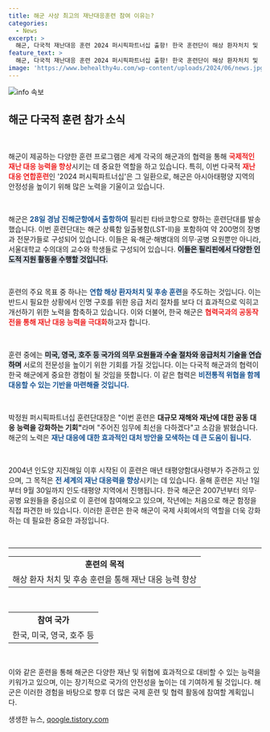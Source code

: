 ```yaml
---
title: 해군 사상 최고의 재난대응훈련 참여 이유는?
categories:
  - News
excerpt: >
  해군, 다국적 재난대응 훈련 2024 퍼시픽파트너십 출항! 한국 훈련단이 해상 환자처치 및 인도적 지원을 통해 공동 대응 능력을 높인다. 참가국과 함께 초국가적 위협에 맞선다! 클릭해서 자세히 알아보세요!
feature_text: >
  해군, 다국적 재난대응 훈련 2024 퍼시픽파트너십 출항! 한국 훈련단이 해상 환자처치 및 인도적 지원을 통해 공동 대응 능력을 높인다. 참가국과 함께 초국가적 위협에 맞선다! 클릭해서 자세히 알아보세요!
image: 'https://www.behealthy4u.com/wp-content/uploads/2024/06/news.jpg'
---
```


<p><img src="https://www.behealthy4u.com/wp-content/uploads/2024/06/news.jpg" alt="info 속보" /></p>

<h2 data-ke-size="size26">해군 다국적 훈련 참가 소식</h2>

<p data-ke-size="size16">&nbsp;</p>

<p>해군이 제공하는 다양한 훈련 프로그램은 세계 각국의 해군과의 협력을 통해 <b><span style="color: #ee2323;">국제적인 재난 대응 능력을 향상</span></b>시키는 데 중요한 역할을 하고 있습니다. 특히, 이번 다국적 <b><span style="color: #ee2323;">재난대응 연합훈련</span></b>인 '2024 퍼시픽파트너십'은 그 일환으로, 해군은 아시아태평양 지역의 안정성을 높이기 위해 많은 노력을 기울이고 있습니다.</p>

<p data-ke-size="size16">&nbsp;</p>

<p>해군은 <b><span style="color: #1a5490;">28일 경남 진해군항에서 출항하여</span></b> 필리핀 타바코항으로 향하는 훈련단대를 발송했습니다. 이번 훈련단대는 해군 상륙함 일출봉함(LST-Ⅱ)을 포함하여 약 200명의 장병과 전문가들로 구성되어 있습니다. 이들은 육·해군·해병대의 의무·공병 요원뿐만 아니라, 서울대학교 수의대의 교수와 학생들로 구성되어 있습니다. <b><span style="background-color: #21538527;">이들은 필리핀에서 다양한 인도적 지원 활동을 수행할 것입니다.</span></b></p>

<p data-ke-size="size16">&nbsp;</p>

<p>훈련의 주요 목표 중 하나는 <b><span style="color: #1a5490;">연합 해상 환자처치 및 후송 훈련</span></b>을 주도하는 것입니다. 이는 반드시 필요한 상황에서 인명 구호를 위한 응급 처리 절차를 보다 더 효과적으로 익히고 개선하기 위한 노력을 함축하고 있습니다. 이와 더불어, 한국 해군은 <b><span style="color: #ee2323;">협력국과의 공동작전을 통해 재난 대응 능력을 극대화</span></b>하고자 합니다.</p>

<p data-ke-size="size16">&nbsp;</p>

<p>훈련 중에는 <b><span style="background-color: #21538527;">미국, 영국, 호주 등 국가의 의무 요원들과 수술 절차와 응급처치 기술을 연습하며</span></b> 서로의 전문성을 높이기 위한 기회를 가질 것입니다. 이는 다국적 해군과의 협력이 한국 해군에게 중요한 경험이 될 것임을 뜻합니다. 이 같은 협력은 <b><span style="color: #1a5490;">비전통적 위협을 함께 대응할 수 있는 기반을 마련해줄 것입니다.</span></b></p>

<p data-ke-size="size16">&nbsp;</p>

<p>박정원 퍼시픽파트너십 훈련단대장은 "이번 훈련은 <b><span style="ee2323">대규모 재해와 재난에 대한 공동 대응 능력을 강화하는 기회"</span></b>라며 "주어진 임무에 최선을 다하겠다"고 소감을 밝혔습니다. 해군의 노력은 <b><span style="color: #1a5490;">재난 대응에 대한 효과적인 대처 방안을 모색하는 데 큰 도움이 됩니다.</span></b></p>

<p data-ke-size="size16">&nbsp;</p>

<p>2004년 인도양 지진해일 이후 시작된 이 훈련은 매년 태평양함대사령부가 주관하고 있으며, 그 목적은 <b><span style="color: #1a5490;">전 세계의 재난 대응력을 향상</span></b>시키는 데 있습니다. 올해 훈련은 지난 1일부터 9월 30일까지 인도·태평양 지역에서 진행됩니다. 한국 해군은 2007년부터 의무·공병 요원들을 중심으로 이 훈련에 참여해오고 있으며, 작년에는 처음으로 해군 함정을 직접 파견한 바 있습니다. 이러한 훈련은 한국 해군이 국제 사회에서의 역할을 더욱 강화하는 데 필요한 중요한 과정입니다. </p>

<p data-ke-size="size16">&nbsp;</p>

<hr/>

<table>
  <tr>
    <td style="text-align: center; height: 17px;"><b>훈련의 목적</b></td>
  </tr>
  <tr>
    <td style="text-align: center; height: 17px;">해상 환자 처치 및 후송 훈련을 통해 재난 대응 능력 향상</td>
  </tr>
</table>

<p data-ke-size="size16">&nbsp;</p>

<table>
  <tr>
    <td style="text-align: center; height: 17px;"><b>참여 국가</b></td>
  </tr>
  <tr>
    <td style="text-align: center; height: 17px;">한국, 미국, 영국, 호주 등</td>
  </tr>
</table>

<p data-ke-size="size16">&nbsp;</p>

<p>이와 같은 훈련을 통해 해군은 다양한 재난 및 위협에 효과적으로 대비할 수 있는 능력을 키워가고 있으며, 이는 장기적으로 국가의 안전성을 높이는 데 기여하게 될 것입니다. 해군은 이러한 경험을 바탕으로 향후 더 많은 국제 훈련 및 협력 활동에 참여할 계획입니다.</p>
생생한 뉴스, <a href="https://qoogle.tistory.com" rel="dofollow">qoogle.tistory.com</a>


